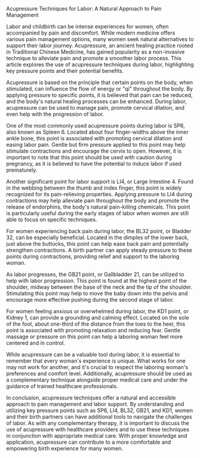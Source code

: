 Acupressure Techniques for Labor: A Natural Approach to Pain Management

Labor and childbirth can be intense experiences for women, often accompanied by pain and discomfort. While modern medicine offers various pain management options, many women seek natural alternatives to support their labor journey. Acupressure, an ancient healing practice rooted in Traditional Chinese Medicine, has gained popularity as a non-invasive technique to alleviate pain and promote a smoother labor process. This article explores the use of acupressure techniques during labor, highlighting key pressure points and their potential benefits.

Acupressure is based on the principle that certain points on the body, when stimulated, can influence the flow of energy or "qi" throughout the body. By applying pressure to specific points, it is believed that pain can be reduced, and the body's natural healing processes can be enhanced. During labor, acupressure can be used to manage pain, promote cervical dilation, and even help with the progression of labor.

One of the most commonly used acupressure points during labor is SP6, also known as Spleen 6. Located about four finger-widths above the inner ankle bone, this point is associated with promoting cervical dilation and easing labor pain. Gentle but firm pressure applied to this point may help stimulate contractions and encourage the cervix to open. However, it is important to note that this point should be used with caution during pregnancy, as it is believed to have the potential to induce labor if used prematurely.

Another significant point for labor support is LI4, or Large Intestine 4. Found in the webbing between the thumb and index finger, this point is widely recognized for its pain-relieving properties. Applying pressure to LI4 during contractions may help alleviate pain throughout the body and promote the release of endorphins, the body's natural pain-killing chemicals. This point is particularly useful during the early stages of labor when women are still able to focus on specific techniques.

For women experiencing back pain during labor, the BL32 point, or Bladder 32, can be especially beneficial. Located in the dimples of the lower back, just above the buttocks, this point can help ease back pain and potentially strengthen contractions. A birth partner can apply steady pressure to these points during contractions, providing relief and support to the laboring woman.

As labor progresses, the GB21 point, or Gallbladder 21, can be utilized to help with labor progression. This point is found at the highest point of the shoulder, midway between the base of the neck and the tip of the shoulder. Stimulating this point may help to move the baby down into the pelvis and encourage more effective pushing during the second stage of labor.

For women feeling anxious or overwhelmed during labor, the KD1 point, or Kidney 1, can provide a grounding and calming effect. Located on the sole of the foot, about one-third of the distance from the toes to the heel, this point is associated with promoting relaxation and reducing fear. Gentle massage or pressure on this point can help a laboring woman feel more centered and in control.

While acupressure can be a valuable tool during labor, it is essential to remember that every woman's experience is unique. What works for one may not work for another, and it's crucial to respect the laboring woman's preferences and comfort level. Additionally, acupressure should be used as a complementary technique alongside proper medical care and under the guidance of trained healthcare professionals.

In conclusion, acupressure techniques offer a natural and accessible approach to pain management and labor support. By understanding and utilizing key pressure points such as SP6, LI4, BL32, GB21, and KD1, women and their birth partners can have additional tools to navigate the challenges of labor. As with any complementary therapy, it is important to discuss the use of acupressure with healthcare providers and to use these techniques in conjunction with appropriate medical care. With proper knowledge and application, acupressure can contribute to a more comfortable and empowering birth experience for many women.